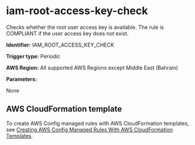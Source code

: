 # iam\-root\-access\-key\-check<a name="iam-root-access-key-check"></a>

Checks whether the root user access key is available\. The rule is COMPLIANT if the user access key does not exist\.

**Identifier:** IAM\_ROOT\_ACCESS\_KEY\_CHECK

**Trigger type:** Periodic

**AWS Region:** All supported AWS Regions except Middle East \(Bahrain\)

**Parameters:**

 None   

## AWS CloudFormation template<a name="w22aac11c29c17d205c15"></a>

To create AWS Config managed rules with AWS CloudFormation templates, see [Creating AWS Config Managed Rules With AWS CloudFormation Templates](aws-config-managed-rules-cloudformation-templates.md)\.